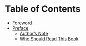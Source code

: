 # Table of Contents

* [Foreword](README.md)
* [Preface](preface/README.md)
    * [Author’s Note](preface/authors-note.md)
    * [Who Should Read This Book](preface/who-should-read-this-book.md)


